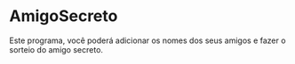# AmigoSecreto
Este programa, você poderá adicionar os nomes dos seus amigos e fazer o sorteio do amigo secreto.
